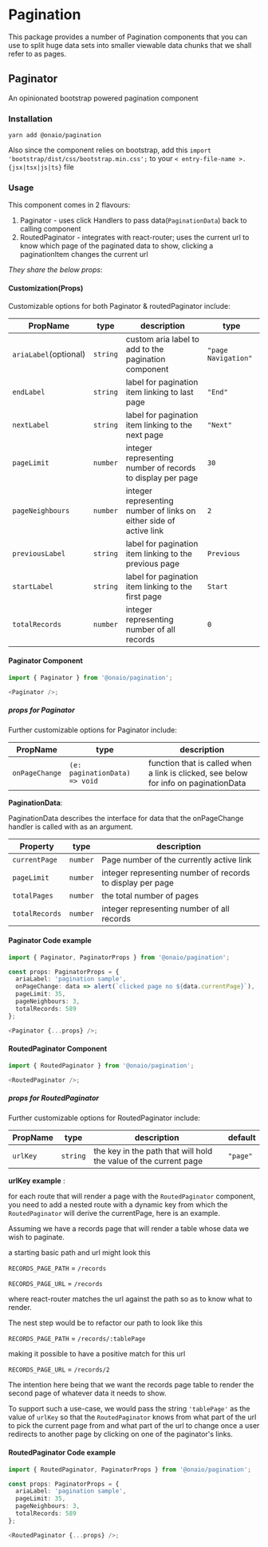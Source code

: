 # Pagination

This package provides a number of Pagination components that you can use to split
huge data sets into smaller viewable data chunks that we shall refer to as pages.

## Paginator

An opinionated bootstrap powered pagination component

### Installation

```node
yarn add @onaio/pagination
```

Also since the component relies on bootstrap, add this `import 'bootstrap/dist/css/bootstrap.min.css';` to your `< entry-file-name >.{jsx|tsx|js|ts}` file

### Usage

This component comes in 2 flavours:

1. Paginator - uses click Handlers to pass data(`PaginationData`) back to calling component
2. RoutedPaginator - integrates with react-router; uses the current url to know which page of the paginated data to show, clicking a paginationItem changes the current url

_They share the below props_:

#### Customization(Props)

Customizable options for both Paginator & routedPaginator include:

| PropName              | type     | description                                                        | type                |
| --------------------- | -------- | ------------------------------------------------------------------ | ------------------- |
| `ariaLabel`(optional) | `string` | custom aria label to add to the pagination component               | `"page Navigation"` |
| `endLabel`            | `string` | label for pagination item linking to last page                     | `"End"`             |
| `nextLabel`           | `string` | label for pagination item linking to the next page                 | `"Next"`            |
| `pageLimit`           | `number` | integer representing number of records to display per page         | `30`                |
| `pageNeighbours`      | `number` | integer representing number of links on either side of active link | `2`                 |
| `previousLabel`       | `string` | label for pagination item linking to the previous page             | `Previous`          |
| `startLabel`          | `string` | label for pagination item linking to the first page                | `Start`             |
| `totalRecords`        | `number` | integer representing number of all records                         | `0`                 |

#### **Paginator Component**

```typescript
import { Paginator } from '@onaio/pagination';

<Paginator />;
```

##### _props for Paginator_

Further customizable options for Paginator include:

| PropName       | type                          | description                                                                          |
| -------------- | ----------------------------- | ------------------------------------------------------------------------------------ |
| `onPageChange` | `(e: paginationData) => void` | function that is called when a link is clicked, see below for info on paginationData |

**PaginationData**:

PaginationData describes the interface for data that the onPageChange handler is called with as an argument.

| Property       | type     | description                                                |
| -------------- | -------- | ---------------------------------------------------------- |
| `currentPage`  | `number` | Page number of the currently active link                   |
| `pageLimit`    | `number` | integer representing number of records to display per page |
| `totalPages`   | `number` | the total number of pages                                  |
| `totalRecords` | `number` | integer representing number of all records                 |

#### Paginator Code example

```typescript
import { Paginator, PaginatorProps } from '@onaio/pagination';

const props: PaginatorProps = {
  ariaLabel: 'pagination sample',
  onPageChange: data => alert(`clicked page no ${data.currentPage}`),
  pageLimit: 35,
  pageNeighbours: 3,
  totalRecords: 589
};

<Paginator {...props} />;
```

#### **RoutedPaginator Component**

```typescript
import { RoutedPaginator } from '@onaio/pagination';

<RoutedPaginator />;
```

##### _props for RoutedPaginator_

Further customizable options for RoutedPaginator include:

| PropName | type     | description                                                      | default  |
| -------- | -------- | ---------------------------------------------------------------- | -------- |
| `urlKey` | `string` | the key in the path that will hold the value of the current page | `"page"` |

**urlKey example** :

for each route that will render a page with the `RoutedPaginator` component, you need to add a nested route with a dynamic key from which the `RoutedPaginator` will derive the currentPage, here is an example.

Assuming we have a records page that will render a table whose data we wish to paginate.

a starting basic path and url might look this

`RECORDS_PAGE_PATH` = `/records`

`RECORDS_PAGE_URL` = `/records`

where react-router matches the url against the path so as to know what to render.

The nest step would be to refactor our path to look like this

`RECORDS_PAGE_PATH` = `/records/:tablePage`

making it possible to have a positive match for this url

`RECORDS_PAGE_URL` = `/records/2`

The intention here being that we want the records page table to render the second page of whatever data it needs to show.

To support such a use-case, we would pass the string `'tablePage'` as the value of `urlKey` so that the `RoutedPaginator` knows from what part of the url to pick the current page from and what part of the url to change once a user redirects to another page by clicking on one of the paginator's links.

#### RoutedPaginator Code example

```typescript
import { RoutedPaginator, PaginatorProps } from '@onaio/pagination';

const props: PaginatorProps = {
  ariaLabel: 'pagination sample',
  pageLimit: 35,
  pageNeighbours: 3,
  totalRecords: 589
};

<RoutedPaginator {...props} />;
```
